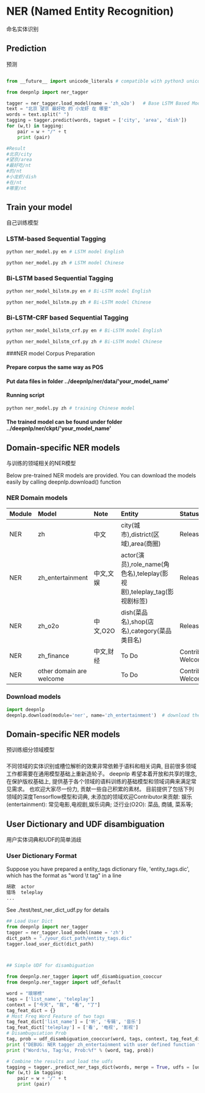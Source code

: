 NER (Named Entity Recognition)
==============================
命名实体识别


Prediction
--------------------
预测

```python

from __future__ import unicode_literals # compatible with python3 unicode

from deepnlp import ner_tagger

tagger = ner_tagger.load_model(name = 'zh_o2o')   # Base LSTM Based Model + zh_o2o dictionary
text = "北京 望京 最好吃 的 小龙虾 在 哪里"
words = text.split(" ")
tagging = tagger.predict(words, tagset = ['city', 'area', 'dish'])
for (w,t) in tagging:
    pair = w + "/" + t
    print (pair)

#Result
#北京/city
#望京/area
#最好吃/nt
#的/nt
#小龙虾/dish
#在/nt
#哪里/nt

```

Train your model
--------------------
自己训练模型

### LSTM-based Sequential Tagging
```python
python ner_model.py en # LSTM model English

python ner_model.py zh # LSTM model Chinese

```

### Bi-LSTM based Sequential Tagging
```python
python ner_model_bilstm.py en # Bi-LSTM model English

python ner_model_bilstm.py zh # Bi-LSTM model Chinese

```

### Bi-LSTM-CRF based Sequential Tagging
```python
python ner_model_bilstm_crf.py en # Bi-LSTM model English

python ner_model_bilstm_crf.py zh # Bi-LSTM model Chinese

```

###NER model Corpus Preparation
#### Prepare corpus the same way as POS
#### Put data files in folder ../deepnlp/ner/data/'your_model_name'
#### Running script
```python
python ner_model.py zh # training Chinese model
```
#### The trained model can be found under folder ../deepnlp/ner/ckpt/'your_model_name'


Domain-specific NER models
--------------------------------------
与训练的领域相关的NER模型

Below pre-trained NER models are provided. You can download the models
easily by calling deepnlp.download() function

### NER Domain models

| Module        | Model            | Note      | Entity      | Status               |
| ------------- |:-----------------|:----------|:------------|:---------------------|
| NER           | zh               | 中文      |  city(城市),district(区域),area(商圈)   | Release  |
| NER           | zh_entertainment | 中文,文娱  |  actor(演员),role_name(角色名),teleplay(影视剧),teleplay_tag(影视剧标签) | Release  |
| NER           | zh_o2o | 中文,O2O  |  dish(菜品名),shop(店名),category(菜品类目名) | Release  |
| NER           | zh_finance       | 中文,财经  |  To Do | Contribution Welcome  |
| NER           | other domain are welcome   |   |  To Do | Contribution Welcome  |

### Download models

```python
import deepnlp
deepnlp.download(module='ner', name='zh_entertainment')  # download the entertainment model

```

Domain-specific NER models
--------------------------------------
预训练细分领域模型

###
不同领域的实体识别或槽位解析的效果非常依赖于语料和相关词典, 目前很多领域工作都需要在通用模型基础上重新造轮子。
deepnlp 希望本着开放和共享的理念,在保护版权基础上, 提供基于各个领域的语料训练的基础模型和领域词典来满足常见需求。
也欢迎大家尽一份力, 贡献一些自己积累的素材。
目前提供了包括下列领域的深度Tensorflow模型和词典, 未添加的领域欢迎Contributor来贡献:
娱乐(entertainment): 常见电影,电视剧,娱乐词典;
泛行业(O2O): 菜品, 商铺, 菜系等;



User Dictionary and UDF disambiguation
----------------------------------------
用户实体词典和UDF的简单消歧

### User Dictionary Format
Suppose you have prepared a entity_tags dictionary file, 'entity_tags.dic', 
which has the format as "word \t tag" in a line

```python
胡歌	actor
猎场	teleplay
...

```

See ./test/test_ner_dict_udf.py for details

```python
## Load User Dict
from deepnlp import ner_tagger
tagger = ner_tagger.load_model(name = 'zh') 
dict_path = "./your_dict_path/entity_tags.dic"
tagger.load_user_dict(dict_path)



## Simple UDF for disambiguation

from deepnlp.ner_tagger import udf_disambiguation_cooccur
from deepnlp.ner_tagger import udf_default

word = "琅琊榜"
tags = ['list_name', 'teleplay']
context = ["今天", "我", "看", "了"]
tag_feat_dict = {}
# Most Freq Word Feature of two tags
tag_feat_dict['list_name'] = ['听', '专辑', '音乐']
tag_feat_dict['teleplay'] = ['看', '电视', '影视']
# Disambuguiation Prob
tag, prob = udf_disambiguation_cooccur(word, tags, context, tag_feat_dict)
print ("DEBUG: NER tagger zh_entertainment with user defined function for disambuguiation")
print ("Word:%s, Tag:%s, Prob:%f" % (word, tag, prob))

# Combine the results and load the udfs
tagging = tagger._predict_ner_tags_dict(words, merge = True, udfs = [udf_disambiguation_cooccur])
for (w,t) in tagging:
    pair = w + "/" + t
    print (pair)

```

